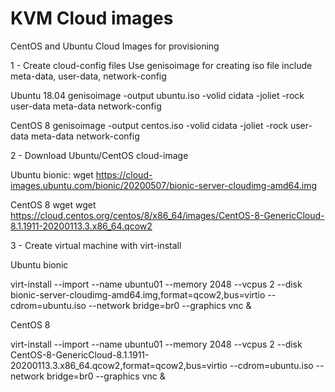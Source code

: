 # KVM Cloud images

CentOS and Ubuntu Cloud Images for provisioning

1 - Create cloud-config files
Use genisoimage for creating iso file include meta-data, user-data, network-config

Ubuntu 18.04
genisoimage -output ubuntu.iso -volid cidata -joliet -rock user-data meta-data network-config

CentOS 8
genisoimage -output centos.iso -volid cidata -joliet -rock user-data meta-data network-config

2 - Download Ubuntu/CentOS cloud-image

Ubuntu bionic:
wget https://cloud-images.ubuntu.com/bionic/20200507/bionic-server-cloudimg-amd64.img

CentOS 8
wget wget https://cloud.centos.org/centos/8/x86_64/images/CentOS-8-GenericCloud-8.1.1911-20200113.3.x86_64.qcow2

3 - Create virtual machine with virt-install

Ubuntu bionic

virt-install --import --name ubuntu01 --memory 2048 --vcpus 2 --disk bionic-server-cloudimg-amd64.img,format=qcow2,bus=virtio --cdrom=ubuntu.iso --network bridge=br0 --graphics vnc  &

CentOS 8

virt-install --import --name ubuntu01 --memory 2048 --vcpus 2 --disk CentOS-8-GenericCloud-8.1.1911-20200113.3.x86_64.qcow2,format=qcow2,bus=virtio --cdrom=ubuntu.iso --network bridge=br0 --graphics vnc  &
